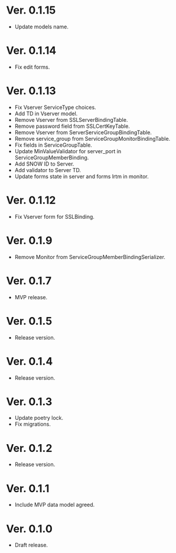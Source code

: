 # Ver. 0.1.15
- Update models name.

# Ver. 0.1.14
- Fix edit forms.

# Ver. 0.1.13
- Fix Vserver ServiceType choices.
- Add TD in Vserver model.
- Remove Vserver from SSLServerBindingTable.
- Remove password field from SSLCertKeyTable.
- Remove Vserver from ServerServiceGroupBindingTable.
- Remove service_group from ServiceGroupMonitorBindingTable.
- Fix fields in ServiceGroupTable.
- Update MinValueValidator for server_port in ServiceGroupMemberBinding.
- Add SNOW ID to Server.
- Add validator to Server TD.
- Update forms state in server and forms lrtm in monitor.

# Ver. 0.1.12
- Fix Vserver form for SSLBinding.

# Ver. 0.1.9
- Remove Monitor from ServiceGroupMemberBindingSerializer.

# Ver. 0.1.7
- MVP release.

# Ver. 0.1.5
- Release version.

# Ver. 0.1.4
- Release version.

# Ver. 0.1.3
- Update poetry lock.
- Fix migrations.

# Ver. 0.1.2
- Release version.

# Ver. 0.1.1
- Include MVP data model agreed.

# Ver. 0.1.0
- Draft release.
